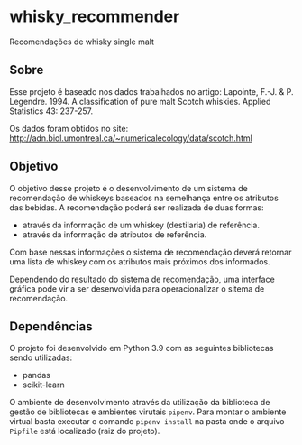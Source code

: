 # whisky_recommender
Recomendações de whisky single malt

## Sobre

Esse projeto é baseado nos dados trabalhados no artigo: Lapointe, F.-J. & P. Legendre. 1994. A classification of pure malt Scotch whiskies. Applied Statistics 43: 237-257.

Os dados foram obtidos no site:
http://adn.biol.umontreal.ca/~numericalecology/data/scotch.html


## Objetivo

O objetivo desse projeto é o desenvolvimento de um sistema de recomendação de whiskeys baseados na semelhança entre os atributos das bebidas.
A recomendação poderá ser realizada de duas formas:
 - através da informação de um whiskey (destilaria) de referência.
 - através da informação de atributos de referência.

Com base nessas informações o sistema de recomendação deverá retornar uma lista de whiskey com os atributos mais próximos dos informados.

Dependendo do resultado do sistema de recomendação, uma interface gráfica pode vir a ser desenvolvida para operacionalizar o sitema de recomendação.

## Dependências

O projeto foi desenvolvido em Python 3.9 com as seguintes bibliotecas sendo utilizadas:
  - pandas
  - scikit-learn

O ambiente de desenvolvimento através da utilização da biblioteca de gestão de bibliotecas e ambientes virutais `pipenv`. Para montar o ambiente virtual basta executar o comando `pipenv install` na pasta onde o arquivo `Pipfile` está localizado (raiz do projeto).